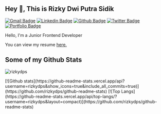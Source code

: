 
## Hey 👋, This is Rizky Dwi Putra Sidik
[![Gmail Badge](https://img.shields.io/badge/-rzkydps@gmail.com-c14438?style=flat&logo=Gmail&logoColor=white&link=mailto:rzkydps@gmail.com)](mailto:rzkydps@gmail.com) 
[![Linkedin Badge](https://img.shields.io/badge/-rizkydps-0072b1?style=flat&logo=Linkedin&logoColor=white&link=https://www.linkedin.com/in/rizkydps/)](https://www.linkedin.com/in/rizkydps/) [![Github Badge](https://img.shields.io/badge/-rizkydps-grey?style=flat&logo=github&logoColor=white&link=https://github.com/rizkydps/)](https://www.github.com/rizkydps/) [![Twitter Badge](https://img.shields.io/badge/-rizkydpsx-00acee?style=flat&logo=twitter&logoColor=white&link=https://twitter.com/rizkydpsx/)](https://www.twitter.com/rizkydpsx/) [![Portfolio Badge](https://img.shields.io/badge/portfolio-web-blue?style=flat&link=https://rizkydps.github.io//)](https://rizkydps.github.io//) <p align='left'>Hello, I'm a Junior Frontend Developer</p><p align='left'> You can view my resume <a href='https://drive.google.com/file/d/1-24TnBYaAkicQwbKB5ct06JBt9tilzV_/view?usp=sharing ' target=_blank><u>here</u>.</a></p>
## Some of my Github Stats
<p align=left> <img src=https://komarev.com/ghpvc/?username=rizkydps alt=rizkydps /> </p>
[![Github stats](https://github-readme-stats.vercel.app/api?username=rizkydps&show_icons=true&include_all_commits=true)](https://github.com/rizkydps/github-readme-stats)
[![Top Langs](https://github-readme-stats.vercel.app/api/top-langs/?username=rizkydps&layout=compact)](https://github.com/rizkydps/github-readme-stats)


